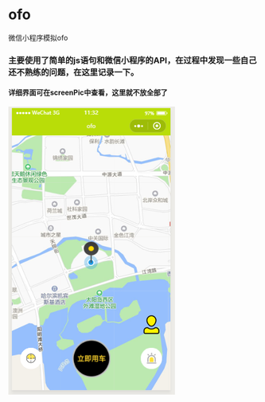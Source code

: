 # ofo
微信小程序模拟ofo

### 主要使用了简单的js语句和微信小程序的API，在过程中发现一些自己还不熟练的问题，在这里记录一下。         
#### 详细界面可在screenPic中查看，这里就不放全部了

![index](/screenPic/index.jpg)
